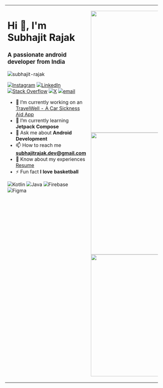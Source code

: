 <table>
<tr>
<td valign="top">

<h1 align="left">Hi 👋, I'm Subhajit Rajak</h1>
<h3 align="left">A passionate android developer from India</h3>

<p align="left"> 
  <img src="https://komarev.com/ghpvc/?username=subhajit-rajak&label=Profile%20views&color=0e75b6&style=flat" alt="subhajit-rajak" /> 
  
  [![Instagram](https://img.shields.io/badge/Instagram-%23E4405F.svg?logo=Instagram&logoColor=white)](https://instagram.com/subhaoz) 
  [![LinkedIn](https://img.shields.io/badge/LinkedIn-%230077B5.svg?logo=linkedin&logoColor=white)](https://linkedin.com/in/subhajit-rajak) 
  [![Stack Overflow](https://img.shields.io/badge/-Stackoverflow-FE7A16?logo=stack-overflow&logoColor=white)](https://stackoverflow.com/users/27191162) 
  [![X](https://img.shields.io/badge/X-black.svg?logo=X&logoColor=white)](https://x.com/subhajit0rajak) 
  [![email](https://img.shields.io/badge/Email-D14836?logo=gmail&logoColor=white)](mailto:subhajit.dev@gmail.com) 
</p>

- 🔭 I’m currently working on an [TravelWell - A Car Sickness Aid App](https://github.com/subhajit-rajak/travelwell)  
- 🌱 I’m currently learning **Jetpack Compose**  
- 💬 Ask me about **Android Development**  
- 📫 How to reach me **subhajitrajak.dev@gmail.com**  
- 📄 Know about my experiences [Resume](https://drive.google.com/file/d/1m1IDBzvroQ26Yx5yhpjLDe40q9qR8Akc/view?usp=sharing)  
- ⚡ Fun fact **I love basketball**  

![Kotlin](https://img.shields.io/badge/kotlin-%237F52FF.svg?style=for-the-badge&logo=kotlin&logoColor=white) 
![Java](https://img.shields.io/badge/java-%23ED8B00.svg?style=for-the-badge&logo=openjdk&logoColor=white) 
![Firebase](https://img.shields.io/badge/firebase-%23039BE5.svg?style=for-the-badge&logo=firebase) 
![Figma](https://img.shields.io/badge/figma-%23F24E1E.svg?style=for-the-badge&logo=figma&logoColor=white)

</td>

<td valign="top">

<p align="right">
  <img width="400" src="https://github-readme-stats.vercel.app/api?username=subhajit-rajak&theme=default&hide_border=false&include_all_commits=false&count_private=false">
  <br/>
  <img width="400" src="https://nirzak-streak-stats.vercel.app/?user=subhajit-rajak&theme=default&hide_border=false">
  <br/>
  <img width="400" src="https://github-readme-stats.vercel.app/api/top-langs/?username=subhajit-rajak&theme=default&hide_border=false&include_all_commits=false&count_private=false&layout=compact">
</p>

</td>
</tr>
</table>
